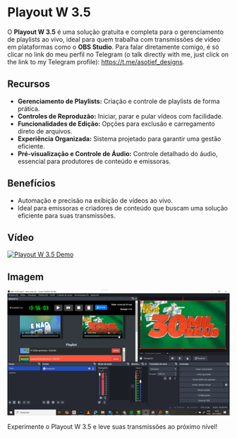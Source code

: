 # Playout W 3.5

O **Playout W 3.5** é uma solução gratuita e completa para o gerenciamento de playlists ao vivo, ideal para quem trabalha com transmissões de vídeo em plataformas como o **OBS Studio**.
Para falar diretamente comigo, é só clicar no link do meu perfil no Telegram (o talk directly with me, just click on the link to my Telegram profile): https://t.me/asotief_designs.
## Recursos

- **Gerenciamento de Playlists:** Criação e controle de playlists de forma prática.
- **Controles de Reproduzão:** Iniciar, parar e pular vídeos com facilidade.
- **Funcionalidades de Edição:** Opções para exclusão e carregamento direto de arquivos.
- **Experiência Organizada:** Sistema projetado para garantir uma gestão eficiente.
- **Pré-visualização e Controle de Áudio:** Controle detalhado do áudio, essencial para produtores de conteúdo e emissoras.

## Benefícios

- Automação e precisão na exibição de vídeos ao vivo.
- Ideal para emissoras e criadores de conteúdo que buscam uma solução eficiente para suas transmissões.

## Vídeo

[![Playout W 3.5 Demo](https://img.youtube.com/vi/ML_-uZWY19Q/0.jpg)](https://www.youtube.com/watch?v=ML_-uZWY19Q&ab_channel=TopTau%C3%A1)

## Imagem

![Captura de Tela](captura_de_tela.png)  <!-- Caminho relativo da sua imagem local -->

Experimente o Playout W 3.5 e leve suas transmissões ao próximo nível!
